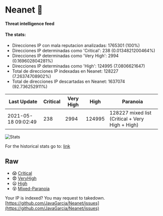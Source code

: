 # Neanet :hocho:
#### Threat intelligence feed
#### The stats:

- Direcciones IP con mala reputacion analizadas: 1765301 (100%)
- Direcciones IP determinadas como 'Critical':  238 (0.0134821200464%)
- Direcciones IP determinadas como 'Very High':  2994 (0.169602804281%)
- Direcciones IP determinadas como 'High':  124995 (7.0806621647)
- Total de direcciones IP indexadas en Neanet:  128227 (7.26374708902%)
- Total de direcciones IP descartadas en Neanet:  1637074 (92.736252911%)

| Last Update | Critical | Very High | High | Paranoia |
| --- | --- | --- | --- | --- |
| 2021-05-18 09:02:49 | 238 | 2994 | 124995 | 128227 mixed list (Critical + Very High + High)|

![Stats](https://docs.google.com/spreadsheets/d/e/2PACX-1vSnaNMIXVabIpDJjufMlzH7poXnshF3mgd8Is1g9ytUEzVsP5my4Trn8f-xkoLLQ38xpL3HtmUexLo6/pubchart?oid=501124687&format=image)

For the historical stats go to: [link](/stats.csv)
## Raw
- :scream: [Critical](https://raw.githubusercontent.com/JavaGarcia/Neanet/master/blacklists/neanet_critical.txt)
- :fearful: [VeryHigh](https://raw.githubusercontent.com/JavaGarcia/Neanet/master/blacklists/neanet_veryHigh.txtt)
- :frowning: [High](https://raw.githubusercontent.com/JavaGarcia/Neanet/master/blacklists/neanet_high.txt)
- :dizzy_face: [Mixed-Paranoia](https://raw.githubusercontent.com/JavaGarcia/Neanet/master/blacklists/neanet_all.txt)


Your IP is indexed? You may request to takedown. [https://github.com/JavaGarcia/Neanet/issues](https://github.com/JavaGarcia/Neanet/issues)


















































































































































































































































































































































































































































































































































































































































































































































































































































































































































































































































































































































































































































































































































































































































































































































































































































































































































































































































































































































































































































































































































































































































































































































































































































































































































































































































































































































































































































































































































































































































































































































































































































































































































































































































































































































































































































































































































































































































































































































































































































































































































































































































































































































































































































































































































































































































































































































































































































































































































































































































































































































































































































































































































































































































































































































































































































































































































































































































































































































































































































































































































































































































































































































































































































































































































































































































